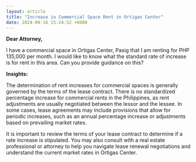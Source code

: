 ```yaml
---
layout: article
title: "Increase in Commercial Space Rent in Ortigas Center"
date: 2024-09-16 15:24:52 +0800
---
```


<p><strong>Dear Attorney,</strong></p><p>I have a commercial space in Ortigas Center, Pasig that I am renting for PHP 135,000 per month. I would like to know what the standard rate of increase is for rent in this area. Can you provide guidance on this?</p><p><strong>Insights:</strong></p><p>The determination of rent increases for commercial spaces is generally governed by the terms of the lease contract. There is no standardized percentage increase for commercial rents in the Philippines, as rent adjustments are usually negotiated between the lessor and the lessee. In some cases, lease agreements may include provisions that allow for periodic increases, such as an annual percentage increase or adjustments based on prevailing market rates.</p><p>It is important to review the terms of your lease contract to determine if a rate increase is stipulated. You may also consult with a real estate professional or attorney to help you navigate lease renewal negotiations and understand the current market rates in Ortigas Center.</p>